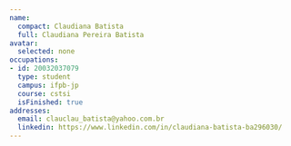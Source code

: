 ```yaml
---
name:
  compact: Claudiana Batista
  full: Claudiana Pereira Batista
avatar:
  selected: none
occupations:
- id: 20032037079
  type: student
  campus: ifpb-jp
  course: cstsi
  isFinished: true
addresses:
  email: clauclau_batista@yahoo.com.br
  linkedin: https://www.linkedin.com/in/claudiana-batista-ba296030/
---
```

